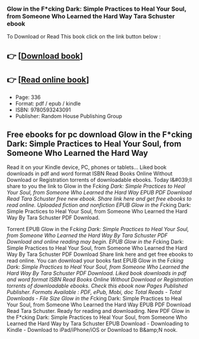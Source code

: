 ### Glow in the F*cking Dark: Simple Practices to Heal Your Soul, from Someone Who Learned the Hard Way Tara Schuster ebook

To Download or Read This book click on the link button below :

## 👉  [**[Download book](http://filesbooks.info/download.php?group=book&from=github.com&id=660576&lnk=1064 "Download book")**]

## 👉  [**[Read online book](http://filesbooks.info/download.php?group=book&from=github.com&id=660576&lnk=1064 "Read online book")**]


* Page: 336
* Format: pdf / epub / kindle
* ISBN: 9780593243091
* Publisher: Random House Publishing Group



## Free ebooks for pc download Glow in the F*cking Dark: Simple Practices to Heal Your Soul, from Someone Who Learned the Hard Way


Read it on your Kindle device, PC, phones or tablets... Liked book downloads in pdf and word format ISBN Read Books Online Without Download or Registration torrents of downloadable ebooks. Today I&amp;#039;ll share to you the link to Glow in the F*cking Dark: Simple Practices to Heal Your Soul, from Someone Who Learned the Hard Way EPUB PDF Download Read Tara Schuster free new ebook. Share link here and get free ebooks to read online. Uploaded fiction and nonfiction EPUB Glow in the F*cking Dark: Simple Practices to Heal Your Soul, from Someone Who Learned the Hard Way By Tara Schuster PDF Download.

Torrent EPUB Glow in the F*cking Dark: Simple Practices to Heal Your Soul, from Someone Who Learned the Hard Way By Tara Schuster PDF Download and online reading may begin. EPUB Glow in the F*cking Dark: Simple Practices to Heal Your Soul, from Someone Who Learned the Hard Way By Tara Schuster PDF Download Share link here and get free ebooks to read online. You can download your books fast EPUB Glow in the F*cking Dark: Simple Practices to Heal Your Soul, from Someone Who Learned the Hard Way By Tara Schuster PDF Download. Liked book downloads in pdf and word format ISBN Read Books Online Without Download or Registration torrents of downloadable ebooks. Check this ebook now Pages Published Publisher. Formats Available : PDF, ePub, Mobi, doc Total Reads - Total Downloads - File Size Glow in the F*cking Dark: Simple Practices to Heal Your Soul, from Someone Who Learned the Hard Way EPUB PDF Download Read Tara Schuster. Ready for reading and downloading. New PDF Glow in the F*cking Dark: Simple Practices to Heal Your Soul, from Someone Who Learned the Hard Way by Tara Schuster EPUB Download - Downloading to Kindle - Download to iPad/iPhone/iOS or Download to B&amp;amp;N nook.





